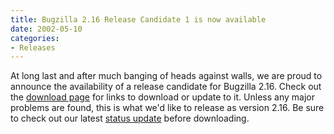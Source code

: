 ```yaml
---
title: Bugzilla 2.16 Release Candidate 1 is now available
date: 2002-05-10
categories:
- Releases
---
```


At long last and after much banging of heads against walls, we are proud
to announce the availability of a release candidate for Bugzilla 2.16\.
Check out the [download page](/download/) for links to download or
update to it. Unless any major problems are found, this is what we'd
like to release as version 2.16\. Be sure to check out our latest
[status update](/blog/) before downloading.
